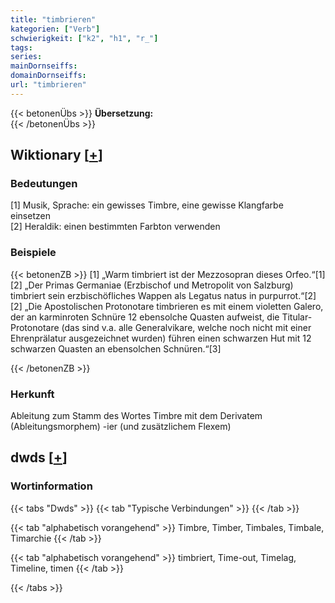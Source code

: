 ```yaml
---
title: "timbrieren"
kategorien: ["Verb"]
schwierigkeit: ["k2", "h1", "r_"]
tags:
series:
mainDornseiffs:
domainDornseiffs:
url: "timbrieren"
---
```


{{< betonenÜbs >}}
**Übersetzung:**  
{{< /betonenÜbs >}}

## Wiktionary [[+](https://de.wiktionary.org/wiki/timbrieren)]

### Bedeutungen
[1] Musik, Sprache: ein gewisses Timbre, eine gewisse Klangfarbe einsetzen  
[2] Heraldik: einen bestimmten Farbton verwenden  

### Beispiele
{{< betonenZB >}}
[1] „Warm timbriert ist der Mezzosopran dieses Orfeo.“[1]  
[2] „Der Primas Germaniae (Erzbischof und Metropolit von Salzburg) timbriert sein erzbischöfliches Wappen als Legatus natus in purpurrot.“[2]  
[2] „Die Apostolischen Protonotare timbrieren es mit einem violetten Galero, der an karminroten Schnüre 12 ebensolche Quasten aufweist, die Titular-Protonotare (das sind v.a. alle Generalvikare, welche noch nicht mit einer Ehrenprälatur ausgezeichnet wurden) führen einen schwarzen Hut mit 12 schwarzen Quasten an ebensolchen Schnüren.“[3]  

{{< /betonenZB >}}
### Herkunft
Ableitung zum Stamm des Wortes Timbre mit dem Derivatem (Ableitungsmorphem) -ier (und zusätzlichem Flexem)  



## dwds [[+](https://www.dwds.de/wb/timbrieren)]

### Wortinformation
{{< tabs "Dwds" >}}
{{< tab "Typische Verbindungen" >}}
{{< /tab >}}

{{< tab "alphabetisch vorangehend" >}}
Timbre, Timber, Timbales, Timbale, Timarchie
{{< /tab >}}

{{< tab "alphabetisch vorangehend" >}}
timbriert, Time-out, Timelag, Timeline, timen
{{< /tab >}}

{{< /tabs >}}

